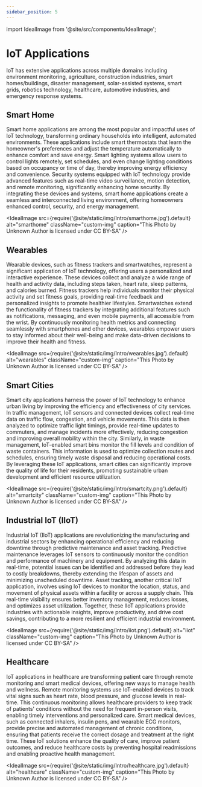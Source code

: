 ```yaml
---
sidebar_position: 5
---
```

import IdealImage from '@site/src/components/IdealImage';

# IoT Applications
<div style={{ textAlign: "justify" }}>
IoT has extensive applications across multiple domains including environment monitoring, agriculture, construction industries, smart homes/buildings, disaster management, solar-assisted systems, smart grids, robotics technology, healthcare, automotive industries, and emergency response systems.

## Smart Home
Smart home applications are among the most popular and impactful uses of IoT technology, transforming ordinary households into intelligent, automated environments. These applications include smart thermostats that learn the homeowner's preferences and adjust the temperature automatically to enhance comfort and save energy. Smart lighting systems allow users to control lights remotely, set schedules, and even change lighting conditions based on occupancy or time of day, thereby improving energy efficiency and convenience. Security systems equipped with IoT technology provide advanced features such as real-time video surveillance, motion detection, and remote monitoring, significantly enhancing home security. By integrating these devices and systems, smart home applications create a seamless and interconnected living environment, offering homeowners enhanced control, security, and energy management.

<IdealImage 
  src={require('@site/static/img/Intro/smarthome.jpg').default} 
  alt="smarthome" 
  className="custom-img" 
  caption="This Photo by Unknown Author is licensed under CC BY-SA" 
/>

## Wearables
Wearable devices, such as fitness trackers and smartwatches, represent a significant application of IoT technology, offering users a personalized and interactive experience. These devices collect and analyze a wide range of health and activity data, including steps taken, heart rate, sleep patterns, and calories burned. Fitness trackers help individuals monitor their physical activity and set fitness goals, providing real-time feedback and personalized insights to promote healthier lifestyles. Smartwatches extend the functionality of fitness trackers by integrating additional features such as notifications, messaging, and even mobile payments, all accessible from the wrist. By continuously monitoring health metrics and connecting seamlessly with smartphones and other devices, wearables empower users to stay informed about their well-being and make data-driven decisions to improve their health and fitness.

<IdealImage 
  src={require('@site/static/img/Intro/wearables.jpg').default} 
  alt="wearables" 
  className="custom-img" 
  caption="This Photo by Unknown Author is licensed under CC BY-SA" 
/>

## Smart Cities
Smart city applications harness the power of IoT technology to enhance urban living by improving the efficiency and effectiveness of city services. In traffic management, IoT sensors and connected devices collect real-time data on traffic flow, congestion, and vehicle movements. This data is then analyzed to optimize traffic light timings, provide real-time updates to commuters, and manage incidents more effectively, reducing congestion and improving overall mobility within the city. Similarly, in waste management, IoT-enabled smart bins monitor the fill levels and condition of waste containers. This information is used to optimize collection routes and schedules, ensuring timely waste disposal and reducing operational costs. By leveraging these IoT applications, smart cities can significantly improve the quality of life for their residents, promoting sustainable urban development and efficient resource utilization.

<IdealImage 
  src={require('@site/static/img/Intro/smartcity.png').default} 
  alt="smartcity" 
  className="custom-img" 
  caption="This Photo by Unknown Author is licensed under CC BY-SA" 
/>

## Industrial IoT (IIoT)
Industrial IoT (IIoT) applications are revolutionizing the manufacturing and industrial sectors by enhancing operational efficiency and reducing downtime through predictive maintenance and asset tracking. Predictive maintenance leverages IoT sensors to continuously monitor the condition and performance of machinery and equipment. By analyzing this data in real-time, potential issues can be identified and addressed before they lead to costly breakdowns, thereby extending the lifespan of assets and minimizing unscheduled downtime. Asset tracking, another critical IIoT application, involves using IoT devices to monitor the location, status, and movement of physical assets within a facility or across a supply chain. This real-time visibility ensures better inventory management, reduces losses, and optimizes asset utilization. Together, these IIoT applications provide industries with actionable insights, improve productivity, and drive cost savings, contributing to a more resilient and efficient industrial environment.

<IdealImage 
  src={require('@site/static/img/Intro/iiot.png').default} 
  alt="iiot" 
  className="custom-img" 
  caption="This Photo by Unknown Author is licensed under CC BY-SA" 
/>

## Healthcare
IoT applications in healthcare are transforming patient care through remote monitoring and smart medical devices, offering new ways to manage health and wellness. Remote monitoring systems use IoT-enabled devices to track vital signs such as heart rate, blood pressure, and glucose levels in real-time. This continuous monitoring allows healthcare providers to keep track of patients' conditions without the need for frequent in-person visits, enabling timely interventions and personalized care. Smart medical devices, such as connected inhalers, insulin pens, and wearable ECG monitors, provide precise and automated management of chronic conditions, ensuring that patients receive the correct dosage and treatment at the right time. These IoT solutions enhance the quality of care, improve patient outcomes, and reduce healthcare costs by preventing hospital readmissions and enabling proactive health management.

<IdealImage 
  src={require('@site/static/img/Intro/healthcare.jpg').default} 
  alt="healthcare" 
  className="custom-img" 
  caption="This Photo by Unknown Author is licensed under CC BY-SA" 
/>

</div>